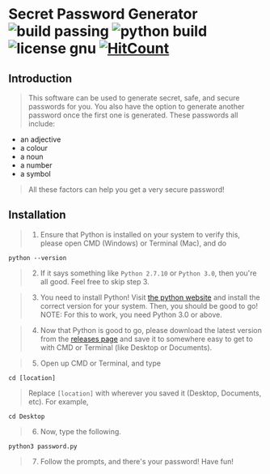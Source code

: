 # Secret Password Generator ![build passing](https://img.shields.io/badge/build-passing-brightgreen.svg) ![python build](https://img.shields.io/pypi/pyversions/Django.svg) ![license gnu](https://img.shields.io/badge/license-GNU-blue.svg) [![HitCount](http://hits.dwyl.io/LearnPythonEasy/SecretPasswordGenerator.svg)](http://hits.dwyl.io/LearnPythonEasy/SecretPasswordGenerator)

## Introduction

> This software can be used to generate secret, safe, and secure passwords for you. You also have the option to generate another password once the first one is generated.
These passwords all include:
- an adjective
- a colour
- a noun
- a number
- a symbol

> All these factors can help you get a very secure password!


## Installation

> 1. Ensure that Python is installed on your system to verify this, please open CMD (Windows) or Terminal (Mac), and do
```
python --version
```
> 2. If it says something like `Python 2.7.10` or `Python 3.0`, then you're all good. Feel free to skip step 3.

> 3. You need to install Python! Visit [the python website](https://www.python.org/downloads/) and install the correct version for your system. Then, you should be good to go! NOTE: For this to work, you need Python 3.0 or above.

> 4. Now that Python is good to go, please download the latest version from the [releases page](https://github.com/LearnPythonEasy/SecretPasswordGenerator/releases) and save it to somewhere easy to get to with CMD or Terminal (like Desktop or Documents).

> 5. Open up CMD or Terminal, and type
```
cd [location]
```
> Replace `[location]` with wherever you saved it (Desktop, Documents, etc). For example,
```
cd Desktop
```

> 6. Now, type the following.
```
python3 password.py
```

> 7. Follow the prompts, and there's your password! Have fun!
